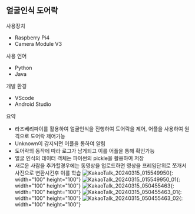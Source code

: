 ## 얼굴인식 도어락 

사용장치 
- Raspberry Pi4
- Camera Module V3 

사용 언어 
- Python 
- Java

개발 환경 
- VScode 
- Android Studio 

요약  
- 라즈베리파이를 활용하여 얼굴인식을 진행하여 도어락을 제어, 어플을 사용하여 원격으로 도어락 제어가능 
- Unknown이 감지되면 어플을 통하여 알림 
- 도어락의 동작에 따라 로그가 남게되고 이를 어플을 통해 확인가능
- 얼굴 인식의 데이터 객체는 파이썬의 pickle을 활용하여 저장
- 새로운 사람을 추가할경우에는 동영상을 업로드하면 영상을 프레임단위로 쪼개서 사진으로 변환시킨후 이를 학습
![KakaoTalk_20240315_015549950](https://github.com/Kuan29/face_recognition/assets/88146943/24bbb1e1-0340-4c9e-8814-b9d596e4e147){: width="100" height="100"}
![KakaoTalk_20240315_015549950_01](https://github.com/Kuan29/face_recognition/assets/88146943/d32be923-2fc0-4309-9854-bd2a0b02f32f){: width="100" height="100"}
![KakaoTalk_20240315_050455463](https://github.com/Kuan29/face_recognition/assets/88146943/2c6a3af9-8787-4905-87d9-bb7dd0a03956){: width="100" height="100"}
![KakaoTalk_20240315_050455463_01](https://github.com/Kuan29/face_recognition/assets/88146943/bbc193ac-c059-482f-b0bd-971ade831c42){: width="100" height="100"}
![KakaoTalk_20240315_050455463_02](https://github.com/Kuan29/face_recognition/assets/88146943/148bb99b-e2e1-4fd4-a807-8c45a81e6d54){: width="100" height="100"}



